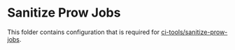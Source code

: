 # Sanitize Prow Jobs
This folder contains configuration that is required for [ci-tools/sanitize-prow-jobs](https://github.com/openshift/ci-tools/tree/master/cmd/sanitize-prow-jobs).
